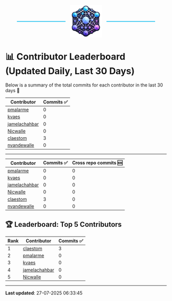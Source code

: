 <p align="center">
  <span style="display: inline-block; width: 30%; border-top: 2px solid #1bbfed; vertical-align: middle;"></span>
  <img src="../logo/belengexplogo.png" alt="Innersource Logo" style="width:20%; vertical-align: middle; margin: 0 10px;" />
  <span style="display: inline-block; width: 30%; border-top: 2px solid #1bbfed; vertical-align: middle;"></span>
</p> 

# 📊 Contributor Leaderboard (Updated Daily, Last 30 Days)

Below is a summary of the total commits for each contributor in the last 30 days 🚀

| Contributor  | Commits ✅ | 
|-------------| --------|
| [pmalarme](https://github.com/pmalarme) | 0 | 
| [kvaes](https://github.com/kvaes) | 0 | 
| [jamelachahbar](https://github.com/jamelachahbar) | 0 | 
| [Nicwalle](https://github.com/Nicwalle) | 0 | 
| [claestom](https://github.com/claestom) | 3 | 
| [nvandewalle](https://github.com/nvandewalle) | 0 | 

----

| Contributor  | Commits ✅ | Cross  repo commits 🆘 |
|-------------| --------| --------|
| [pmalarme](https://github.com/pmalarme) | 0 | 0 | 
| [kvaes](https://github.com/kvaes) | 0 | 0 | 
| [jamelachahbar](https://github.com/jamelachahbar) | 0 | 0 | 
| [Nicwalle](https://github.com/Nicwalle) | 0 | 0 | 
| [claestom](https://github.com/claestom) | 3 | 0 | 
| [nvandewalle](https://github.com/nvandewalle) | 0 | 0 | 

## 🏆 Leaderboard: Top 5 Contributors 

| Rank | Contributor | Commits ✅ |
|------|-------------|---------|
| 1 | [claestom](https://github.com/claestom) | 3 |
| 2 | [pmalarme](https://github.com/pmalarme) | 0 |
| 3 | [kvaes](https://github.com/kvaes) | 0 |
| 4 | [jamelachahbar](https://github.com/jamelachahbar) | 0 |
| 5 | [Nicwalle](https://github.com/Nicwalle) | 0 |

----

**Last updated**: 27-07-2025 06:33:45